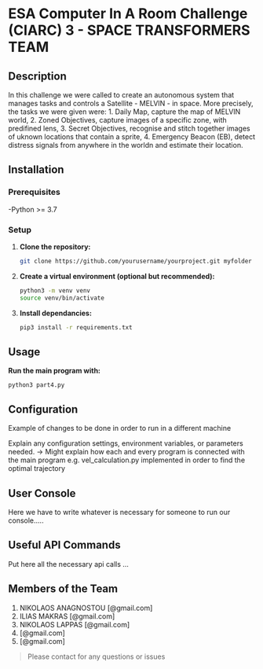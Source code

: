 # ESA Computer In A Room Challenge (CIARC) 3 - SPACE TRANSFORMERS TEAM

## Description
In this challenge we were called to create an autonomous system that manages tasks and controls a Satellite - MELVIN - in space. More precisely, the tasks we were given were:
    1. Daily Map, capture the map of MELVIN world,
    2. Zoned Objectives, capture images of a specific zone, with predifined lens,
    3. Secret Objectives, recognise and stitch together images of uknown locations that contain a sprite,
    4. Emergency Beacon (EB), detect distress signals from anywhere in the worldn and estimate their location.


## Installation
### Prerequisites
-Python >= 3.7

### Setup
1. **Clone the repository:**
    ```sh 
    git clone https://github.com/yourusername/yourproject.git myfolder 

2. **Create a virtual environment (optional but recommended):**
    ```sh
    python3 -m venv venv
    source venv/bin/activate

3. **Install dependancies:**
    ```sh
    pip3 install -r requirements.txt


## Usage
**Run the main program with:**

    python3 part4.py


## Configuration
Example of changes to be done in order to run in a different machine

Explain any configuration settings, environment variables, or parameters needed.
-> Might explain how each and every program is connected with the main program 
e.g. vel_calculation.py implemented in order to find the optimal trajectory 


## User Console
Here we have to write whatever is necessary for someone to run our console.....


## Useful API Commands
Put here all the necessary api calls ...


## Members of the Team 
1. NIKOLAOS ANAGNOSTOU [@gmail.com]
2. ILIAS MAKRAS [@gmail.com]
3. NIKOLAOS LAPPAS [@gmail.com]
4. [@gmail.com]
5. [@gmail.com]

>Please contact for any questions or issues




